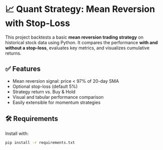 
# 📈 Quant Strategy: Mean Reversion with Stop-Loss

This project backtests a basic **mean reversion trading strategy** on historical stock data using Python. It compares the performance **with and without a stop-loss**, evaluates key metrics, and visualizes cumulative returns.

## ✅ Features
- Mean reversion signal: price < 97% of 20-day SMA
- Optional stop-loss (default 5%)
- Strategy return vs. Buy & Hold
- Visual and tabular performance comparison
- Easily extensible for momentum strategies

## 🛠 Requirements
Install with:

```bash
pip install -r requirements.txt
